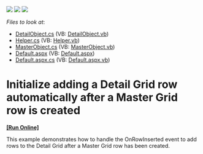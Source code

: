 <!-- default badges list -->
![](https://img.shields.io/endpoint?url=https://codecentral.devexpress.com/api/v1/VersionRange/128544081/15.1.3%2B)
[![](https://img.shields.io/badge/Open_in_DevExpress_Support_Center-FF7200?style=flat-square&logo=DevExpress&logoColor=white)](https://supportcenter.devexpress.com/ticket/details/E4954)
[![](https://img.shields.io/badge/📖_How_to_use_DevExpress_Examples-e9f6fc?style=flat-square)](https://docs.devexpress.com/GeneralInformation/403183)
<!-- default badges end -->
<!-- default file list -->
*Files to look at*:

* [DetailObject.cs](./CS/WebSite/App_Code/DetailObject.cs) (VB: [DetailObject.vb](./VB/WebSite/App_Code/DetailObject.vb))
* [Helper.cs](./CS/WebSite/App_Code/Helper.cs) (VB: [Helper.vb](./VB/WebSite/App_Code/Helper.vb))
* [MasterObject.cs](./CS/WebSite/App_Code/MasterObject.cs) (VB: [MasterObject.vb](./VB/WebSite/App_Code/MasterObject.vb))
* [Default.aspx](./CS/WebSite/Default.aspx) (VB: [Default.aspx](./VB/WebSite/Default.aspx))
* [Default.aspx.cs](./CS/WebSite/Default.aspx.cs) (VB: [Default.aspx.vb](./VB/WebSite/Default.aspx.vb))
<!-- default file list end -->
# Initialize adding a Detail Grid row automatically after a Master Grid row is created
<!-- run online -->
**[[Run Online]](https://codecentral.devexpress.com/e4954/)**
<!-- run online end -->


<p>This example demonstrates how to handle the OnRowInserted event to add rows to the Detail Grid after a Master Grid row has been created.</p>

<br/>


